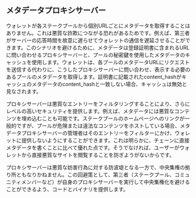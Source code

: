 ## メタデータプロキシサーバー

ウォレットが各ステークプールから個別URLごとにメタデータを取得することはありません。これは悪質な詐欺につながる恐れがあるためです。例えば、第三者がサーバーの応答時間を故意に遅らせてウォレットの通信を遅延させることができます。このシナリオを避けるために、メタデータは登録証明書に含まれるURLに問い合わせるプロキシサーバーと、プールの秘密鍵を使用したメタデータのキャッシュを使用します。ウォレットは、各プールのメタデータURLにリクエストを送信する代わりに、こうしたプロキシサーバーに問い合わせ、表示する必要のあるプールのメタデータを取得します。証明書に記載されたcontent_hashがキャッシュのメタデータのcontent_hashと一致しない場合、キャッシュは無効と見なされます。

プロキシサーバーは悪質なエントリーをフィルタリングすることにより、さらにレベルの高いセキュリティを提供します。例えば、メタデータには悪質なコンテンツを埋め込むことも可能です。ステークプールのホームページへのリンクが一般的ですが、プールが危険または違法なコンテンツをホストしている場合、メタデータプロキシサーバーの管理者はそのエントリーをフィルターにかけ、ウォレットに提供しないようにすることができます。これは明らかに、チェーンに直接メタデータを書くことに比べて優れた点です。そうでなければ、ユーザーがウォレットから直接悪質なサイトを閲覧することを防ぎようがないからです。

プロキシサーバーは悪質な妨害行為に対する防波堤となる一方で、中央集権の拠り所ともなりかねません。この回避策として、第三者（ステークプール、コミュニティメンバーなど）が自身のプロキシサーバーを実行して中央集権化を避けることができるよう、コードとバイナリを提供します。
